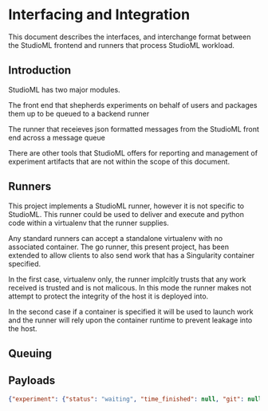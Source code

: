 # Interfacing and Integration

This document describes the interfaces, and interchange format between the StudioML frontend and runners that process StudioML workload.

## Introduction

StudioML has two major modules.

The front end that shepherds experiments on behalf of users and packages them up to be queued to a backend runner

The runner that receieves json formatted messages from the StudioML front end across a message queue

There are other tools that StudioML offers for reporting and management of experiment artifacts that are not within the scope of this document.

## Runners

This project implements a StudioML runner, however it is not specific to StudioML.  This runner could be used to deliver and execute and python code within a virtualenv that the runner supplies.

Any standard runners can accept a standalone virtualenv with no associated container.  The go runner, this present project, has been extended to allow clients to also send work that has a Singularity container specified.

In the first case, virtualenv only, the runner implcitly trusts that any work received is trusted and is not malicous.  In this mode the runner makes not attempt to protect the integrity of the host it is deployed into.

In the second case if a container is specified it will be used to launch work and the runner will rely upon the container runtime to prevent leakage into the host.

## Queuing

## Payloads

```json
{"experiment": {"status": "waiting", "time_finished": null, "git": null, "key": "1530054412_70d7eaf4-3ce3-493a-a8f6-ffa0212a5c92", "time_last_checkpoint": 1530054414.027222, "pythonver": 2, "metric": null, "args": ["10"], "max_duration": "20m", "filename": "train_cifar10.py", "project": null, "artifacts": {"output": {"local": "/home/kmutch/.studioml/experiments/1530054412_70d7eaf4-3ce3-493a-a8f6-ffa0212a5c92/output", "bucket": "kmutch-rmq", "qualified": "s3://s3-us-west-2.amazonaws.com/kmutch-rmq/experiments/1530054412_70d7eaf4-3ce3-493a-a8f6-ffa0212a5c92/output.tar", "key": "experiments/1530054412_70d7eaf4-3ce3-493a-a8f6-ffa0212a5c92/output.tar", "mutable": true, "unpack": true}, "_metrics": {"local": "/home/kmutch/.studioml/experiments/1530054412_70d7eaf4-3ce3-493a-a8f6-ffa0212a5c92/_metrics", "bucket": "kmutch-rmq", "qualified": "s3://s3-us-west-2.amazonaws.com/kmutch-rmq/experiments/1530054412_70d7eaf4-3ce3-493a-a8f6-ffa0212a5c92/_metrics.tar", "key": "experiments/1530054412_70d7eaf4-3ce3-493a-a8f6-ffa0212a5c92/_metrics.tar", "mutable": true, "unpack": true}, "modeldir": {"local": "/home/kmutch/.studioml/experiments/1530054412_70d7eaf4-3ce3-493a-a8f6-ffa0212a5c92/modeldir", "bucket": "kmutch-rmq", "qualified": "s3://s3-us-west-2.amazonaws.com/kmutch-rmq/experiments/1530054412_70d7eaf4-3ce3-493a-a8f6-ffa0212a5c92/modeldir.tar", "key": "experiments/1530054412_70d7eaf4-3ce3-493a-a8f6-ffa0212a5c92/modeldir.tar", "mutable": true, "unpack": true}, "workspace": {"local": "/home/kmutch/studio/examples/keras", "bucket": "kmutch-rmq", "qualified": "s3://s3-us-west-2.amazonaws.com/kmutch-rmq/blobstore/419411b17e9c851852735901a17bd6d20188cee30a0b589f1bf1ca5b487930b5.tar", "key": "blobstore/419411b17e9c851852735901a17bd6d20188cee30a0b589f1bf1ca5b487930b5.tar", "mutable": false, "unpack": true}, "tb": {"local": "/home/kmutch/.studioml/experiments/1530054412_70d7eaf4-3ce3-493a-a8f6-ffa0212a5c92/tb", "bucket": "kmutch-rmq", "qualified": "s3://s3-us-west-2.amazonaws.com/kmutch-rmq/experiments/1530054412_70d7eaf4-3ce3-493a-a8f6-ffa0212a5c92/tb.tar", "key": "experiments/1530054412_70d7eaf4-3ce3-493a-a8f6-ffa0212a5c92/tb.tar", "mutable": true, "unpack": true}}, "info": {}, "resources_needed": {"hdd": "3gb", "gpus": 1, "ram": "2gb", "cpus": 1, "gpuMem": "4gb"}, "pythonenv": ["APScheduler==3.5.1", "argparse==1.2.1", "asn1crypto==0.24.0", "attrs==17.4.0", "autopep8==1.3.5", "awscli==1.15.4", "boto3==1.7.4", "botocore==1.10.4", "cachetools==2.0.1", "certifi==2018.4.16", "cffi==1.11.5", "chardet==3.0.4", "click==6.7", "cma==2.5.3", "colorama==0.3.7", "configparser==3.5.0", "cryptography==2.2.2", "dill==0.2.7.1", "docutils==0.14", "enum34==1.1.6", "filelock==3.0.4", "Flask==0.12.2", "funcsigs==1.0.2", "future==0.16.0", "futures==3.2.0", "google-api-python-client==1.6.6", "google-auth==1.4.1", "google-auth-httplib2==0.0.3", "google-cloud-core==0.27.1", "google-cloud-pubsub==0.28.3", "google-cloud-storage==1.5.0", "google-gax==0.15.14", "google-resumable-media==0.3.1", "googleapis-common-protos==1.5.3", "grpc-google-iam-v1==0.11.4", "grpcio==1.11.0", "h5py==2.7.1", "httplib2==0.11.3", "idna==2.6", "ipaddress==1.0.22", "itsdangerous==0.24", "Jinja2==2.10", "jmespath==0.9.3", "jwcrypto==0.4.2", "MarkupSafe==1.0", "more-itertools==4.1.0", "numpy==1.14.2", "oauth2client==3.0.0", "pika==0.11.2", "Pillow==5.1.0", "pip==9.0.3", "pluggy==0.6.0", "ply==3.8", "protobuf==3.5.2.post1", "psutil==5.4.5", "py==1.5.3", "pyasn1==0.4.2", "pyasn1-modules==0.2.1", "pycodestyle==2.4.0", "pycparser==2.18", "pycryptodome==3.6.1", "pygtail==0.8.0", "pytest==3.5.0", "Python==2.7.12", "python-dateutil==2.6.1", "python-jwt==3.0.0", "pytz==2018.4", "PyYAML==3.12", "requests==2.18.4", "requests-toolbelt==0.8.0", "rsa==3.4.2", "s3transfer==0.1.13", "setuptools==39.0.1", "setuptools-scm==2.0.0", "setuptools-scm-git-archive==1.0", "six==1.11.0", "sseclient==0.0.19", "-e git+https://github.com/SentientTechnologies/studio@685f4891764227a2e1ea5f7fc91b31dcf3557647#egg=studioml", "terminaltables==3.1.0", "timeout-decorator==0.4.0", "tzlocal==1.5.1", "uritemplate==3.0.0", "urllib3==1.22", "Werkzeug==0.14.1", "wheel==0.31.0", "wsgiref==0.1.2"], "owner": "guest", "time_added": 1530054413.134781, "time_started": null}, "config": {"experimentLifetime": "30m", "optimizer": {"visualization": true, "load_checkpoint_file": null, "cmaes_config": {"load_best_only": false, "popsize": 100, "sigma0": 0.25}, "termination_criterion": {"generation": 5, "fitness": 999, "skip_gen_timeout": 30, "skip_gen_thres": 1.0}, "result_dir": "~/Desktop/", "checkpoint_interval": 0}, "verbose": "debug", "saveWorkspaceFrequency": "3m", "database": {"type": "s3", "authentication": "none", "endpoint": "http://s3-us-west-2.amazonaws.com", "bucket": "kmutch-metadata"}, "runner": {"slack_destination": "@karl.mutch"}, "storage": {"type": "s3", "endpoint": "http://s3-us-west-2.amazonaws.com", "bucket": "kmutch-rmq"}, "server": {"authentication": "None"}, "resources_needed": {"gpus": 1, "hdd": "3gb", "ram": "2gb", "cpus": 1, "gpuMem": "4gb"}, "env": {"PATH": "%PATH%:./bin", "AWS_DEFAULT_REGION": "us-west-2", "AWS_ACCESS_KEY_ID": "AKZAIE5G7Q2GZC3OMTYW", "AWS_SECRET_ACCESS_KEY": "rt43wqJ/w5aqAPat659gkkYpphnOFxXejsCBq"}, "cloud": {"queue": {"rmq": "amqp://user:password@10.230.72.19:5672/"}}}}
```
